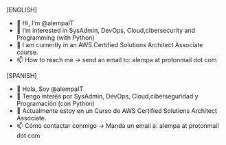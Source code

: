 
[ENGLISH]
- 👋 Hi, I’m @alempaIT
- 👀 I’m interested in SysAdmin, DevOps, Cloud,cibersecurity and Programming (with Python)
- 🌱 I am currently in an AWS Certified Solutions Architect Associate course.
- 📫 How to reach me -> send an email to: alempa at protonmail dot com

[SPANISH]
- 👋 Hola, Soy @alempaIT
- 👀 Tengo interés por SysAdmin, DevOps, Cloud,ciberseguridad y Programación (con Python)
- 🌱 Actualmente estoy en un Curso de AWS Certified Solutions Architect Associate.
- 📫 Cómo contactar conmigo -> Manda un email a: alempa at protonmail dot com

<!---
alempaIT/alempaIT is a ✨ special ✨ repository because its `README.md` (this file) appears on your GitHub profile.
You can click the Preview link to take a look at your changes.
--->
